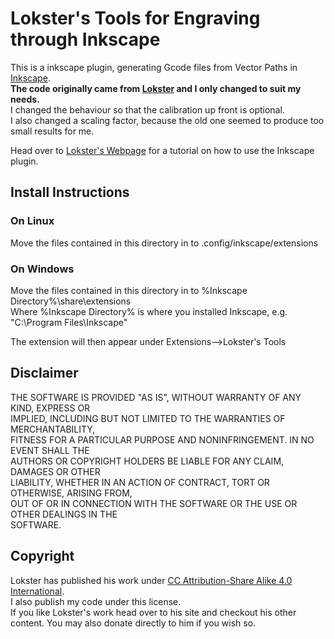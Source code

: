 Lokster's Tools for Engraving through Inkscape
============
This is a inkscape plugin, generating Gcode files from Vector Paths in [Inkscape](https://inkscape.org/en/).  
**The code originally came from [Lokster](http://lokspace.eu/anet-a8-3d-printer-laser-engraver-mod/) and I only changed to suit my needs.**  
I changed the behaviour so that the calibration up front is optional.  
I also changed a scaling factor, because the old one seemed to produce too small results for me.  


Head over to [Lokster's Webpage](http://lokspace.eu/anet-a8-3d-printer-laser-engraver-mod/) for a tutorial on how to use the Inkscape plugin.

Install Instructions
-------------

### On Linux
Move the files contained in this directory in to .config/inkscape/extensions


### On Windows
Move the files contained in this directory in to %Inkscape Directory%\share\extensions  
Where %Inkscape Directory% is where you installed Inkscape, e.g. "C:\Program Files\Inkscape\"


The extension will then appear under Extensions-->Lokster's Tools

Disclaimer
-------------
THE SOFTWARE IS PROVIDED "AS IS", WITHOUT WARRANTY OF ANY KIND, EXPRESS OR  
IMPLIED, INCLUDING BUT NOT LIMITED TO THE WARRANTIES OF MERCHANTABILITY,  
FITNESS FOR A PARTICULAR PURPOSE AND NONINFRINGEMENT. IN NO EVENT SHALL THE  
AUTHORS OR COPYRIGHT HOLDERS BE LIABLE FOR ANY CLAIM, DAMAGES OR OTHER  
LIABILITY, WHETHER IN AN ACTION OF CONTRACT, TORT OR OTHERWISE, ARISING FROM,  
OUT OF OR IN CONNECTION WITH THE SOFTWARE OR THE USE OR OTHER DEALINGS IN THE  
SOFTWARE.

Copyright
-------------
Lokster has published his work under [CC Attribution-Share Alike 4.0 International](https://creativecommons.org/licenses/by-sa/4.0/).   
I also publish my code under this license.  
If you like Lokster's work head over to his site and checkout his other content. 
You may also donate directly to him if you wish so. 


